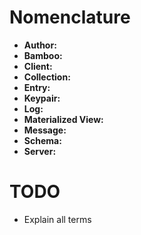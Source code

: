 # Nomenclature

- **Author:**
- **Bamboo:**
- **Client:**
- **Collection:**
- **Entry:**
- **Keypair:**
- **Log:**
- **Materialized View:**
- **Message:**
- **Schema:**
- **Server:**

# TODO

* Explain all terms
